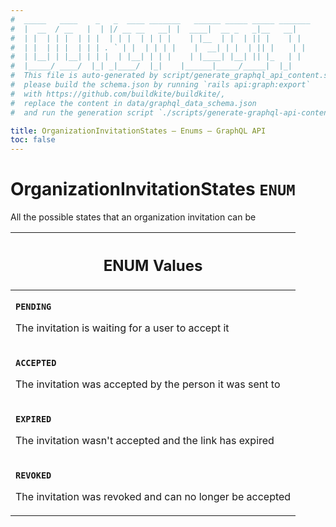 ```yaml
---
#  _____   ____    _   _  ____ _______   ______ _____ _____ _______
#  |  __  / __   |  | |/ __ __   __| |  ____|  __ _   _|__   __|
#  | |  | | |  | | |  | | |  | | | |    | |__  | |  | || |    | |
#  | |  | | |  | | | . ` | |  | | | |    |  __| | |  | || |    | |
#  | |__| | |__| | | |  | |__| | | |    | |____| |__| || |_   | |
#  |_____/ ____/  |_| _|____/  |_|    |______|_____/_____|  |_|
#  This file is auto-generated by script/generate_graphql_api_content.sh,
#  please build the schema.json by running `rails api:graph:export`
#  with https://github.com/buildkite/buildkite/,
#  replace the content in data/graphql_data_schema.json
#  and run the generation script `./scripts/generate-graphql-api-content.sh`.

title: OrganizationInvitationStates – Enums – GraphQL API
toc: false
---
```

<!-- vale off -->
<h1 class="has-pills" data-algolia-exclude>
  OrganizationInvitationStates
  <span class="pill pill--enum pill--normal-case pill--large"><code>ENUM</code></span>
</h1>
<!-- vale on -->


All the possible states that an organization invitation can be









<table class="responsive-table responsive-table--single-column-rows">
  <thead>
    <th>
      <h2 data-algolia-exclude>ENUM Values</h2>
    </th>
  </thead>
  <tbody>
    <tr><td><p><strong><code>PENDING</code></strong></p><p>The invitation is waiting for a user to accept it</p></td></tr><tr><td><p><strong><code>ACCEPTED</code></strong></p><p>The invitation was accepted by the person it was sent to</p></td></tr><tr><td><p><strong><code>EXPIRED</code></strong></p><p>The invitation wasn't accepted and the link has expired</p></td></tr><tr><td><p><strong><code>REVOKED</code></strong></p><p>The invitation was revoked and can no longer be accepted</p></td></tr>
  </tbody>
</table>
